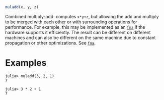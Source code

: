 ```julia
muladd(x, y, z)
```

Combined multiply-add: computes `x*y+z`, but allowing the add and multiply to be merged with each other or with surrounding operations for performance. For example, this may be implemented as an [`fma`](@ref) if the hardware supports it efficiently. The result can be different on different machines and can also be different on the same machine due to constant propagation or other optimizations. See [`fma`](@ref).

# Examples

```jldoctest
julia> muladd(3, 2, 1)
7

julia> 3 * 2 + 1
7
```
